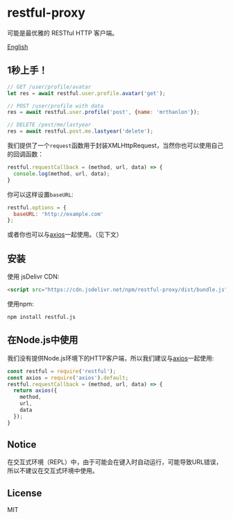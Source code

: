 # restful-proxy

可能是最优雅的 RESTful HTTP 客户端。

[English](https://github.com/MrThanlon/restful-proxy/blob/master/README.md)

## 1秒上手！

```javascript
// GET /user/profile/avatar
let res = await restful.user.profile.avatar('get');

// POST /user/profile with data
res = await restful.user.profile('post', {name: 'mrthanlon'});

// DELETE /post/me/lastyear
res = await restful.post.me.lastyear('delete');
```

我们提供了一个`request`函数用于封装XMLHttpRequest，当然你也可以使用自己的回调函数：

```javascript
restful.requestCallback = (method, url, data) => {
  console.log(method, url, data);
}
```

你可以这样设置`baseURL`:

```javascript
restful.options = {
  baseURL: 'http://example.com'
};
```

或者你也可以与[axios](https://github.com/axios/axios)一起使用。（见下文）

## 安装

使用 jsDelivr CDN:

```html
<script src="https://cdn.jsdelivr.net/npm/restful-proxy/dist/bundle.js"></script>
```

使用npm:

```shell
npm install restful.js
```

## 在Node.js中使用

我们没有提供Node.js环境下的HTTP客户端，所以我们建议与[axios](https://github.com/axios/axios)一起使用:

```javascript
const restful = require('restful');
const axios = require('axios').default;
restful.requestCallback = (method, url, data) => {
  return axios({
    method,
    url,
    data
  });
}
```

## Notice

在交互式环境（REPL）中，由于可能会在键入时自动运行，可能导致URL错误，所以不建议在交互式环境中使用。

## License

MIT
